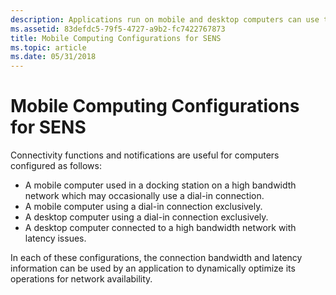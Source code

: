 ```yaml
---
description: Applications run on mobile and desktop computers can use the bandwidth and latency information provided by SENS to dynamically optimize for network availability.
ms.assetid: 83defdc5-79f5-4727-a9b2-fc7422767873
title: Mobile Computing Configurations for SENS
ms.topic: article
ms.date: 05/31/2018
---
```


# Mobile Computing Configurations for SENS

Connectivity functions and notifications are useful for computers configured as follows:

-   A mobile computer used in a docking station on a high bandwidth network which may occasionally use a dial-in connection.
-   A mobile computer using a dial-in connection exclusively.
-   A desktop computer using a dial-in connection exclusively.
-   A desktop computer connected to a high bandwidth network with latency issues.

In each of these configurations, the connection bandwidth and latency information can be used by an application to dynamically optimize its operations for network availability.

 

 



